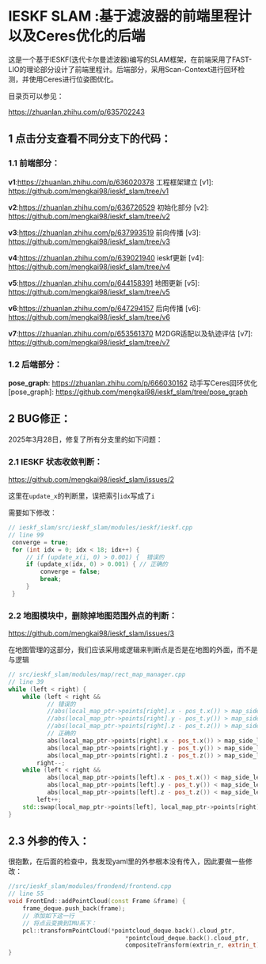 # IESKF SLAM :基于滤波器的前端里程计以及Ceres优化的后端
这是一个基于IESKF(迭代卡尔曼滤波器)编写的SLAM框架，在前端采用了FAST-LIO的理论部分设计了前端里程计。后端部分，采用Scan-Context进行回环检测，并使用Ceres进行位姿图优化。

目录页可以参见：

https://zhuanlan.zhihu.com/p/635702243

## 1 点击分支查看不同分支下的代码：

### 1.1 前端部分：

**v1**:https://zhuanlan.zhihu.com/p/636020378 工程框架建立
[v1]: https://github.com/mengkai98/ieskf_slam/tree/v1

**v2**:https://zhuanlan.zhihu.com/p/636726529 初始化部分
[v2]: https://github.com/mengkai98/ieskf_slam/tree/v2

**v3**:https://zhuanlan.zhihu.com/p/637993519 前向传播
[v3]: https://github.com/mengkai98/ieskf_slam/tree/v3

**v4**:https://zhuanlan.zhihu.com/p/639021940 ieskf更新
[v4]: https://github.com/mengkai98/ieskf_slam/tree/v4

**v5**:https://zhuanlan.zhihu.com/p/644158391 地图更新
[v5]: https://github.com/mengkai98/ieskf_slam/tree/v5

**v6**:https://zhuanlan.zhihu.com/p/647294157 后向传播
[v6]: https://github.com/mengkai98/ieskf_slam/tree/v6

**v7**:https://zhuanlan.zhihu.com/p/653561370 M2DGR适配以及轨迹评估
[v7]: https://github.com/mengkai98/ieskf_slam/tree/v7

### 1.2 后端部分：

**pose_graph**: https://zhuanlan.zhihu.com/p/666030162 动手写Ceres回环优化
[pose_graph]: https://github.com/mengkai98/ieskf_slam/tree/pose_graph


## 2  BUG修正：

2025年3月28日，修复了所有分支里的如下问题：

### 2.1 IESKF 状态收敛判断：

https://github.com/mengkai98/ieskf_slam/issues/2

这里在`update_x`的判断里，误把索引`idx`写成了`i`

需要如下修改：

```c++
// ieskf_slam/src/ieskf_slam/modules/ieskf/ieskf.cpp
// line 99
 converge = true; 
 for (int idx = 0; idx < 18; idx++) { 
     // if (update_x(i, 0) > 0.001) {  错误的
     if (update_x(idx, 0) > 0.001) { // 正确的
         converge = false; 
         break; 
     } 
 } 
```

### 2.2 地图模块中，删除掉地图范围外点的判断：

https://github.com/mengkai98/ieskf_slam/issues/3

在地图管理的这部分，我们应该采用或逻辑来判断点是否是在地图的外面，而不是与逻辑

```c++
// src/ieskf_slam/modules/map/rect_map_manager.cpp
// line 39
while (left < right) {
    while (left < right &&
           // 错误的
           //abs(local_map_ptr->points[right].x - pos_t.x()) > map_side_length_2 &&
           //abs(local_map_ptr->points[right].y - pos_t.y()) > map_side_length_2 &&
           //abs(local_map_ptr->points[right].z - pos_t.z()) > map_side_length_2)
           // 正确的
           abs(local_map_ptr->points[right].x - pos_t.x()) > map_side_length_2 ||
           abs(local_map_ptr->points[right].y - pos_t.y()) > map_side_length_2 ||
           abs(local_map_ptr->points[right].z - pos_t.z()) > map_side_length_2)
        right--;
    while (left < right &&
           abs(local_map_ptr->points[left].x - pos_t.x()) < map_side_length_2 &&
           abs(local_map_ptr->points[left].y - pos_t.y()) < map_side_length_2 &&
           abs(local_map_ptr->points[left].z - pos_t.z()) < map_side_length_2)
        left++;
    std::swap(local_map_ptr->points[left], local_map_ptr->points[right]);
}
```

## 2.3 外参的传入：

很抱歉，在后面的检查中，我发现yaml里的外参根本没有传入，因此要做一些修改：

```c++
//src/ieskf_slam/modules/frondend/frontend.cpp
// line 55
void FrontEnd::addPointCloud(const Frame &frame) {
    frame_deque.push_back(frame);
    // 添加如下这一行
    // 将点云变换到IMU系下：
    pcl::transformPointCloud(*pointcloud_deque.back().cloud_ptr,
                                 *pointcloud_deque.back().cloud_ptr,
                                 compositeTransform(extrin_r, extrin_t).cast<float>());
}
```

